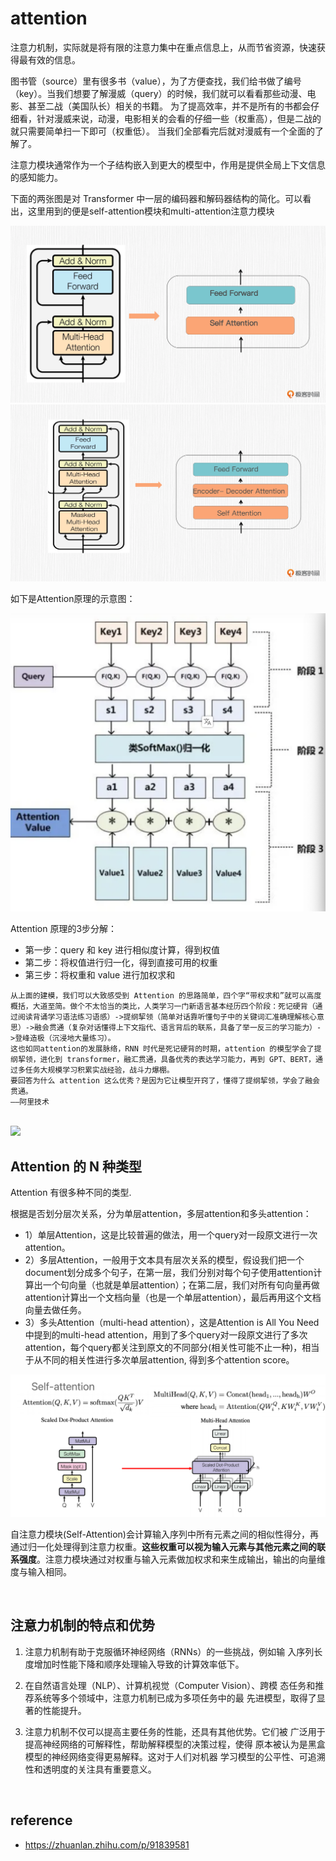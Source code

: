 # attention
注意力机制，实际就是将有限的注意力集中在重点信息上，从而节省资源，快速获得最有效的信息。

图书管（source）里有很多书（value），为了方便查找，我们给书做了编号（key）。当我们想要了解漫威（query）的时候，我们就可以看看那些动漫、电影、甚至二战（美国队长）相关的书籍。
为了提高效率，并不是所有的书都会仔细看，针对漫威来说，动漫，电影相关的会看的仔细一些（权重高），但是二战的就只需要简单扫一下即可（权重低）。
当我们全部看完后就对漫威有一个全面的了解了。

注意力模块通常作为一个子结构嵌入到更大的模型中，作用是提供全局上下文信息的感知能力。

下面的两张图是对 Transformer 中一层的编码器和解码器结构的简化。可以看出，这里用到的便是self-attention模块和multi-attention注意力模块

<img src="./images/one-encoder.webp" />

<img src="./images/one-decoder.webp" />

如下是Attention原理的示意图：

<img src="./images/attention.png" />

Attention 原理的3步分解：
- 第一步：query 和 key 进行相似度计算，得到权值
- 第二步：将权值进行归一化，得到直接可用的权重
- 第三步：将权重和 value 进行加权求和
  
```
从上面的建模，我们可以大致感受到 Attention 的思路简单，四个字“带权求和”就可以高度概括，大道至简。做个不太恰当的类比，人类学习一门新语言基本经历四个阶段：死记硬背（通过阅读背诵学习语法练习语感）->提纲挈领（简单对话靠听懂句子中的关键词汇准确理解核心意思）->融会贯通（复杂对话懂得上下文指代、语言背后的联系，具备了举一反三的学习能力）->登峰造极（沉浸地大量练习）。
这也如同attention的发展脉络，RNN 时代是死记硬背的时期，attention 的模型学会了提纲挈领，进化到 transformer，融汇贯通，具备优秀的表达学习能力，再到 GPT、BERT，通过多任务大规模学习积累实战经验，战斗力爆棚。
要回答为什么 attention 这么优秀？是因为它让模型开窍了，懂得了提纲挈领，学会了融会贯通。
——阿里技术
```

<br>

<img src="./images/self-attention-cal.jpg" />

<br>

## Attention 的 N 种类型
Attention 有很多种不同的类型.

根据是否划分层次关系，分为单层attention，多层attention和多头attention：
- 1）单层Attention，这是比较普遍的做法，用一个query对一段原文进行一次attention。
- 2）多层Attention，一般用于文本具有层次关系的模型，假设我们把一个document划分成多个句子，在第一层，我们分别对每个句子使用attention计算出一个句向量（也就是单层attention）；在第二层，我们对所有句向量再做attention计算出一个文档向量（也是一个单层attention），最后再用这个文档向量去做任务。
- 3）多头Attention（multi-head attention），这是Attention is All You Need中提到的multi-head attention，用到了多个query对一段原文进行了多次attention，每个query都关注到原文的不同部分(相关性可能不止一种)，相当于从不同的相关性进行多次单层attention, 得到多个attention score。

<img src="./images/multi-head%20attention.png" />

自注意力模块(Self-Attention)会计算输入序列中所有元素之间的相似性得分，再通过归一化处理得到注意力权重。<strong>这些权重可以视为输入元素与其他元素之间的联系强度</strong>。注意力模块通过对权重与输入元素做加权求和来生成输出，输出的向量维度与输入相同。

<br>

## 注意力机制的特点和优势
1. 注意力机制有助于克服循环神经网络（RNNs）的一些挑战，例如输
入序列长度增加时性能下降和顺序处理输入导致的计算效率低下。

2. 在自然语言处理（NLP）、计算机视觉（Computer Vision）、跨模
态任务和推荐系统等多个领域中，注意力机制已成为多项任务中的最
先进模型，取得了显著的性能提升。

3. 注意力机制不仅可以提高主要任务的性能，还具有其他优势。它们被
广泛用于提高神经网络的可解释性，帮助解释模型的决策过程，使得
原本被认为是黑盒模型的神经网络变得更易解释。这对于人们对机器
学习模型的公平性、可追溯性和透明度的关注具有重要意义。

<br>

## reference
- https://zhuanlan.zhihu.com/p/91839581